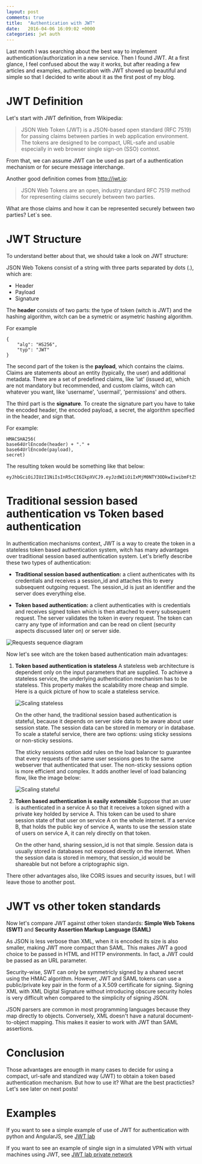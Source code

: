 ```yaml
---
layout: post
comments: true
title:  "Authentication with JWT"
date:   2016-04-06 16:09:02 +0000
categories: jwt auth
---
```


Last month I was searching about the best way to implement authentication/authorization in a new service. Then I found JWT. At a first glance, I feel confused about the way it works, but after reading a few articles and examples, authentication with JWT showed up beautiful and simple so that I decided to write about it as the first post of my blog.

# JWT Definition

Let's start with JWT definition, from Wikipedia:

> JSON Web Token (JWT) is a JSON-based open standard (RFC 7519) for passing claims between parties
> in web application environment. The tokens are designed to be compact, URL-safe and usable especially 
> in web browser single sign-on (SSO) context.

From that, we can assume JWT can be used as part of a authentication mechanism or for secure message interchange. 

Another good definition comes from http://jwt.io:

> JSON Web Tokens are an open, industry standard RFC 7519 method for representing claims 
> securely between two parties.

What are those claims and how it can be represented securely between two parties? Let`s see.

# JWT Structure

To understand better about that, we should take a look on JWT structure:

JSON Web Tokens consist of a string with three parts separated by dots (.), which are:

* Header
* Payload
* Signature

The **header** consists of two parts: the type of token (witch is JWT) and the hashing algorithm, witch can be a symetric or asymetric hashing algorithm.

For example

	{
		"alg": "HS256",
		"typ": "JWT"
	}

The second part of the token is the **payload**, which contains the claims. Claims are statements about an entity (typically, the user) and additional metadata. There are a set of predefined claims, like 'iat' (issued at), which are not mandatory but recommended,  and custom claims, witch can whatever you want, like 'username', 'usermail', 'permissions' and others.

The third part is the **signature**. To create the signature part you have to take the encoded header, the encoded payload, a secret, the algorithm specified in the header, and sign that.

For example:

	HMACSHA256(
	base64UrlEncode(header) + "." +
	base64UrlEncode(payload),
	secret)
	
The resulting token would be something like that below:

	eyJhbGciOiJIUzI1NiIsInR5cCI6IkpXVCJ9.eyJzdWIiOiIxMjM0NTY3ODkwIiwibmFtZSI6IkpvaG4gRG9lIiwiYWRtaW4iOnRydWV9.TJVA95OrM7E2cBab30RMHrHDcEfxjoYZgeFONFh7HgQ


# Traditional session based authentication vs Token based authentication

In authentication mechanisms context, JWT is a way to create the token in a stateless token based authentication system, witch has many advantages over traditional session based authentication system. Let's briefly describe these two types of authentication:

* **Traditional session based authentication:** a client authenticates with its credentials and receives a session_id and attaches this to every subsequent outgoing request. The session_id is just an identifier and the server does everything else.

* **Token based authentication:** a client authenticaties with is credentials and receives signed token which is then attached to every subsequent request. The server validates the token in every request. The token can carry any type of information and can be read on client (security aspects discussed later on) or server side. 

![Requests sequence diagram](/images/jwt1.png "Requests/Response flow for each type of authentication")


Now let's see witch are the token based authentication main advantages:

1. **Token based authentication is stateless** A stateless web architecture is dependent only on the input parameters that are supplied. To achieve a stateless service, the underlying authentication mechanism has to be stateless. This property makes the scalability more cheap and simple. Here is a quick picture of how to scale a stateless service.

   ![Scaling stateless](/images/jwt2.png "Scaling stateless architecture")

   On the other hand, the traditional session based authentication is stateful, because it depends on server side data to be aware about user session state. The session data can be stored in memory or in database. To scale a stateful service, there are two options: using sticky sessions or non-sticky sessions.

   The sticky sessions option add rules on the load balancer to guarantee that every requests of the same user sessions goes to the same webserver that authenticated that user. The non-sticky sessions option is more efficient and complex. It adds another level of load balancing flow, like the image below:

   ![Scaling stateful](/images/jwt3.png "Scaling stateful sticky session architecture")


2. **Token based authentication is easily extensible** Suppose that an user is authenticated in a service A so that it receives a token signed with a private key holded by service A. This token can be used to share session state of that user on service A on the whole internet. If a service B, that holds the public key of service A, wants to use the session state of users on service A, it can rely directly on that token.  

   On the other hand, sharing session_id is not that simple. Session data is usually stored in databases not exposed directly on the internet. When the session data is stored in memory, that session_id would be shareable but not before a criptographic sign.

There other advantages also, like CORS issues and security issues, but I will leave those to another post.

# JWT vs other token standards

Now let's compare JWT against other token standards: **Simple Web Tokens (SWT)** and **Security Assertion Markup Language (SAML)**

As JSON is less verbose than XML, when it is encoded its size is also smaller, making JWT more compact than SAML. This makes JWT a good choice to be passed in HTML and HTTP environments. In fact, a JWT could be passed as an URL parameter.

Security-wise, SWT can only be symmetricly signed by a shared secret using the HMAC algorithm. However, JWT and SAML tokens can use a public/private key pair in the form of a X.509 certificate for signing. Signing XML with XML Digital Signature without introducing obscure security holes is very difficult when compared to the simplicity of signing JSON.

JSON parsers are common in most programming languages because they map directly to objects. Conversely, XML doesn't have a natural document-to-object mapping. This makes it easier to work with JWT than SAML assertions.

# Conclusion

Those advantages are enougth in many cases to decide for using a compact, url-safe and standized way (JWT) to obtain a token based authentication mechanism. But how to use it? What are the best practicties? Let's see later on next posts!

# Examples

If you want to see a simple example of use of JWT for authentication with python and AngularJS, see [JWT lab](http://github.com/du2x/jwtlab)

If you want to see an example of single sign in a simulated VPN with virtual machines using JWT, see [JWT lab private network](https://github.com/du2x/jwtlab_privatenetwork)

